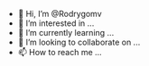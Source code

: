 - 👋 Hi, I’m @Rodrygomv
- 👀 I’m interested in ...
- 🌱 I’m currently learning ...
- 💞️ I’m looking to collaborate on ...
- 📫 How to reach me ...

<!---
Rodrygomv/Rodrygomv is a ✨ special ✨ repository because its `README.md` (this file) appears on your GitHub profile.
You can click the Preview link to take a look at your changes.
--->
